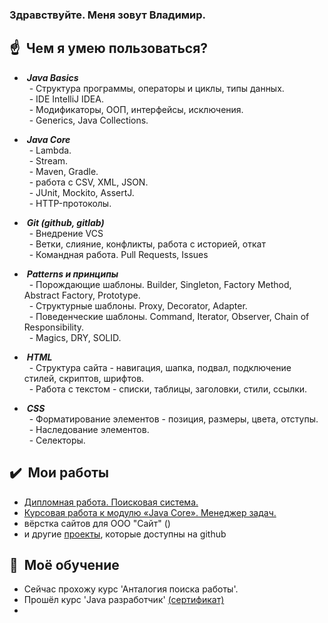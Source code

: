 ### Здравствуйте. Меня зовут Владимир.

## :point_up: &nbsp;Чем я умею пользоваться?
- &nbsp;***Java Basics*** <br>
&nbsp; - Структура программы, операторы и циклы, типы данных.  <br>
&nbsp; - IDE IntelliJ IDEA. <br>
&nbsp; - Модификаторы, ООП, интерфейсы, исключения. <br>
&nbsp; - Generics, Java Collections. <br>

- &nbsp;***Java Core*** <br>
&nbsp; - Lambda. <br>
&nbsp; - Stream. <br>
&nbsp; - Maven, Gradle. <br>
&nbsp; - работа с CSV, XML, JSON. <br>
&nbsp; - JUnit, Mockito, AssertJ. <br>
&nbsp; - HTTP-протоколы. <br>

- &nbsp;***Git (github, gitlab)*** <br>
&nbsp; - Внедрение VCS <br>
&nbsp; - Ветки, слияние, конфликты, работа с историей, откат <br>
&nbsp; - Командная работа. Pull Requests, Issues  <br>

- &nbsp;***Patterns и принципы*** <br>
&nbsp; - Порождающие шаблоны. Builder, Singleton, Factory Method, Abstract Factory, Prototype. <br>
&nbsp; - Структурные шаблоны. Proxy, Decorator, Adapter. <br>
&nbsp; - Поведенческие шаблоны. Command, Iterator, Observer, Chain of Responsibility. <br>
&nbsp; - Magics, DRY, SOLID. <br>

- &nbsp;***HTML*** <br>
&nbsp; - Структура сайта - навигация, шапка, подвал, подключение стилей, скриптов, шрифтов. <br>
&nbsp; - Работа с текстом - списки, таблицы, заголовки, стили, ссылки. <br>

- &nbsp;***CSS*** <br>
&nbsp; - Форматирование элементов - позиция, размеры, цвета, отступы. <br>
&nbsp; - Наследование элементов. <br>
&nbsp; - Селекторы. <br>

## :heavy_check_mark: &nbsp;Мои работы
- [Дипломная работа. Поисковая система.](https://github.com/JSkuns/diplom)
- [Курсовая работа к модулю «Java Core». Менеджер задач.](https://github.com/JSkuns/JavaCore)
- вёрстка сайтов для ООО "Сайт" ()
- и другие [проекты](https://github.com/JSkuns?tab=repositories), которые доступны на github 

## :mag_right: &nbsp;Моё обучение
- Сейчас прохожу курс 'Анталогия поиска работы'. <br>
- Прошёл курс 'Java разработчик' [(сертификат)](https://github.com/JSkuns/certificates/blob/main/java_developer_2022.pdf)
- 
